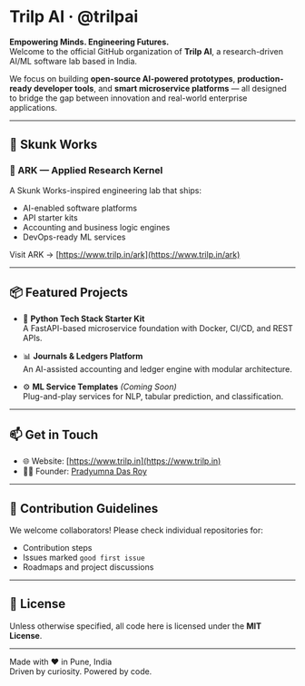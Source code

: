 # Trilp AI · @trilpai

**Empowering Minds. Engineering Futures.**  
Welcome to the official GitHub organization of **Trilp AI**, a research-driven AI/ML software lab based in India.

We focus on building **open-source AI-powered prototypes**, **production-ready developer tools**, and **smart microservice platforms** — all designed to bridge the gap between innovation and real-world enterprise applications.

---

## 🧠 Skunk Works

### 🔬 ARK — Applied Research Kernel
A Skunk Works-inspired engineering lab that ships:
- AI-enabled software platforms
- API starter kits
- Accounting and business logic engines
- DevOps-ready ML services

Visit ARK → [https://www.trilp.in/ark](https://www.trilp.in/ark)

---

## 📦 Featured Projects

- 🧱 **Python Tech Stack Starter Kit**  
  A FastAPI-based microservice foundation with Docker, CI/CD, and REST APIs.

- 📊 **Journals & Ledgers Platform**  
  An AI-assisted accounting and ledger engine with modular architecture.

- ⚙️ **ML Service Templates** *(Coming Soon)*  
  Plug-and-play services for NLP, tabular prediction, and classification.

---

## 📫 Get in Touch

- 🌐 Website: [https://www.trilp.in](https://www.trilp.in)
- 🧑‍💼 Founder: [Pradyumna Das Roy](https://www.linkedin.com/in/pradyroy/)

---

## 🤝 Contribution Guidelines

We welcome collaborators! Please check individual repositories for:
- Contribution steps
- Issues marked `good first issue`
- Roadmaps and project discussions

---

## 📜 License

Unless otherwise specified, all code here is licensed under the **MIT License**.

---

Made with ❤️ in Pune, India  
Driven by curiosity. Powered by code.
